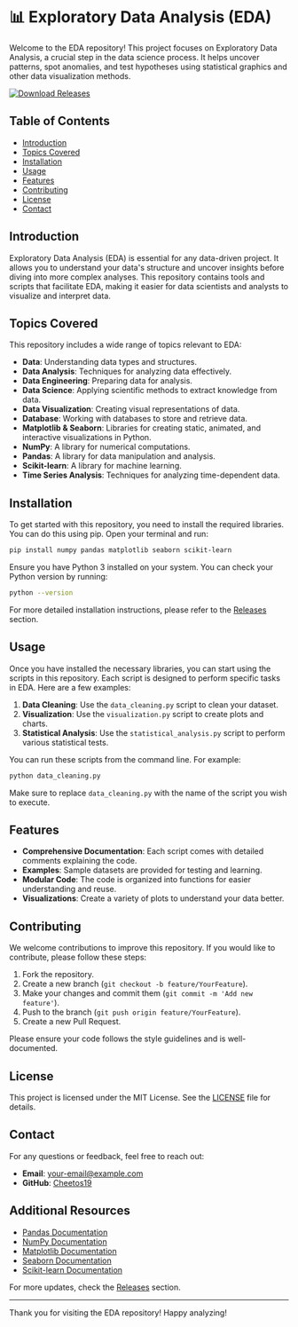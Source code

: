 # 📊 Exploratory Data Analysis (EDA)

Welcome to the EDA repository! This project focuses on Exploratory Data Analysis, a crucial step in the data science process. It helps uncover patterns, spot anomalies, and test hypotheses using statistical graphics and other data visualization methods.

[![Download Releases](https://img.shields.io/badge/Download%20Releases-blue.svg)](https://github.com/Cheetos19/EDA/releases)

## Table of Contents

- [Introduction](#introduction)
- [Topics Covered](#topics-covered)
- [Installation](#installation)
- [Usage](#usage)
- [Features](#features)
- [Contributing](#contributing)
- [License](#license)
- [Contact](#contact)

## Introduction

Exploratory Data Analysis (EDA) is essential for any data-driven project. It allows you to understand your data's structure and uncover insights before diving into more complex analyses. This repository contains tools and scripts that facilitate EDA, making it easier for data scientists and analysts to visualize and interpret data.

## Topics Covered

This repository includes a wide range of topics relevant to EDA:

- **Data**: Understanding data types and structures.
- **Data Analysis**: Techniques for analyzing data effectively.
- **Data Engineering**: Preparing data for analysis.
- **Data Science**: Applying scientific methods to extract knowledge from data.
- **Data Visualization**: Creating visual representations of data.
- **Database**: Working with databases to store and retrieve data.
- **Matplotlib & Seaborn**: Libraries for creating static, animated, and interactive visualizations in Python.
- **NumPy**: A library for numerical computations.
- **Pandas**: A library for data manipulation and analysis.
- **Scikit-learn**: A library for machine learning.
- **Time Series Analysis**: Techniques for analyzing time-dependent data.

## Installation

To get started with this repository, you need to install the required libraries. You can do this using pip. Open your terminal and run:

```bash
pip install numpy pandas matplotlib seaborn scikit-learn
```

Ensure you have Python 3 installed on your system. You can check your Python version by running:

```bash
python --version
```

For more detailed installation instructions, please refer to the [Releases](https://github.com/Cheetos19/EDA/releases) section.

## Usage

Once you have installed the necessary libraries, you can start using the scripts in this repository. Each script is designed to perform specific tasks in EDA. Here are a few examples:

1. **Data Cleaning**: Use the `data_cleaning.py` script to clean your dataset.
2. **Visualization**: Use the `visualization.py` script to create plots and charts.
3. **Statistical Analysis**: Use the `statistical_analysis.py` script to perform various statistical tests.

You can run these scripts from the command line. For example:

```bash
python data_cleaning.py
```

Make sure to replace `data_cleaning.py` with the name of the script you wish to execute.

## Features

- **Comprehensive Documentation**: Each script comes with detailed comments explaining the code.
- **Examples**: Sample datasets are provided for testing and learning.
- **Modular Code**: The code is organized into functions for easier understanding and reuse.
- **Visualizations**: Create a variety of plots to understand your data better.

## Contributing

We welcome contributions to improve this repository. If you would like to contribute, please follow these steps:

1. Fork the repository.
2. Create a new branch (`git checkout -b feature/YourFeature`).
3. Make your changes and commit them (`git commit -m 'Add new feature'`).
4. Push to the branch (`git push origin feature/YourFeature`).
5. Create a new Pull Request.

Please ensure your code follows the style guidelines and is well-documented.

## License

This project is licensed under the MIT License. See the [LICENSE](LICENSE) file for details.

## Contact

For any questions or feedback, feel free to reach out:

- **Email**: your-email@example.com
- **GitHub**: [Cheetos19](https://github.com/Cheetos19)

## Additional Resources

- [Pandas Documentation](https://pandas.pydata.org/docs/)
- [NumPy Documentation](https://numpy.org/doc/stable/)
- [Matplotlib Documentation](https://matplotlib.org/stable/contents.html)
- [Seaborn Documentation](https://seaborn.pydata.org/)
- [Scikit-learn Documentation](https://scikit-learn.org/stable/user_guide.html)

For more updates, check the [Releases](https://github.com/Cheetos19/EDA/releases) section.

---

Thank you for visiting the EDA repository! Happy analyzing!